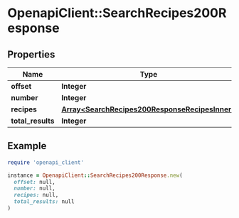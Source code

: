 # OpenapiClient::SearchRecipes200Response

## Properties

| Name | Type | Description | Notes |
| ---- | ---- | ----------- | ----- |
| **offset** | **Integer** |  | [optional] |
| **number** | **Integer** |  | [optional] |
| **recipes** | [**Array&lt;SearchRecipes200ResponseRecipesInner&gt;**](SearchRecipes200ResponseRecipesInner.md) |  | [optional] |
| **total_results** | **Integer** |  | [optional] |

## Example

```ruby
require 'openapi_client'

instance = OpenapiClient::SearchRecipes200Response.new(
  offset: null,
  number: null,
  recipes: null,
  total_results: null
)
```

